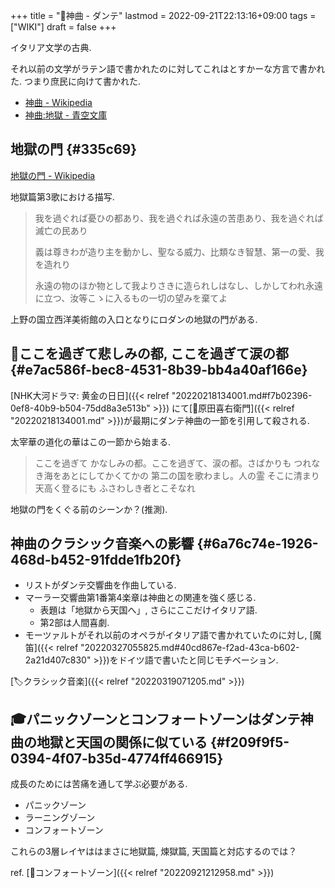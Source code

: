 +++
title = "📝神曲 - ダンテ"
lastmod = 2022-09-21T22:13:16+09:00
tags = ["WIKI"]
draft = false
+++

イタリア文学の古典.

それ以前の文学がラテン語で書かれたのに対してこれはとすかーな方言で書かれた.
つまり庶民に向けて書かれた.

-   [神曲 - Wikipedia](https://ja.wikipedia.org/wiki/%E7%A5%9E%E6%9B%B2)
-   [神曲:地獄 - 青空文庫](https://www.aozora.gr.jp/cards/000961/files/4618_13199.html)


## 地獄の門 {#335c69}

[地獄の門 - Wikipedia](https://ja.wikipedia.org/wiki/%E5%9C%B0%E7%8D%84%E3%81%AE%E9%96%80)

地獄篇第3歌における描写.

> 我を過ぐれば憂ひの都あり、我を過ぐれば永遠の苦患あり、我を過ぐれば滅亡の民あり
>
> 義は尊きわが造り主を動かし、聖なる威力、比類なき智慧、第一の愛、我を造れり
>
> 永遠の物のほか物として我よりさきに造られしはなし、しかしてわれ永遠に立つ、汝等こゝに入るもの一切の望みを棄てよ

上野の国立西洋美術館の入口となりにロダンの地獄の門がある.


## 📜ここを過ぎて悲しみの都, ここを過ぎて涙の都 {#e7ac586f-bec8-4531-8b39-bb4a40af166e}

[NHK大河ドラマ: 黄金の日日]({{< relref "20220218134001.md#f7b02396-0ef8-40b9-b504-75dd8a3e513b" >}}) にて[📝原田喜右衛門]({{< relref "20220218134001.md" >}})が最期にダンテ神曲の一節を引用して殺される.

太宰華の道化の華はこの一節から始まる.

> ここを過ぎて かなしみの都。ここを過ぎて、涙の都。さばかりも つれなき海をあとにしてかくてかの 第二の国を歌わまし。人の霊 そこに清まり天高く登るにも ふさわしき者とこそなれ

地獄の門をくぐる前のシーンか？(推測).


## 神曲のクラシック音楽への影響 {#6a76c74e-1926-468d-b452-91fdde1fb20f}

-   リストがダンテ交響曲を作曲している.
-   マーラー交響曲第1番第4楽章は神曲との関連を強く感じる.
    -   表題は「地獄から天国へ」, さらにここだけイタリア語.
    -   第2部は人間喜劇.
-   モーツァルトがそれ以前のオペラがイタリア語で書かれていたのに対し, [魔笛]({{< relref "20220327055825.md#40cd867e-f2ad-43ca-b602-2a21d407c830" >}})をドイツ語で書いたと同じモチベーション.

[🏷クラシック音楽]({{< relref "20220319071205.md" >}})


## 🎓パニックゾーンとコンフォートゾーンはダンテ神曲の地獄と天国の関係に似ている {#f209f9f5-0394-4f07-b35d-4774ff466915}

成長のためには苦痛を通して学ぶ必要がある.

-   パニックゾーン
-   ラーニングゾーン
-   コンフォートゾーン

これらの3層レイヤははまさに地獄篇, 煉獄篇, 天国篇と対応するのでは？

ref. [📝コンフォートゾーン]({{< relref "20220921212958.md" >}})
